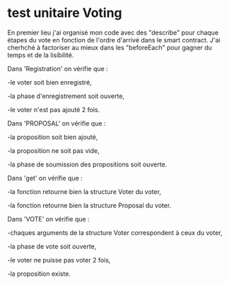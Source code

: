 # test unitaire Voting

En premier lieu j'ai organisé mon code avec des "describe" pour chaque étapes du vote 
en fonction de l'ordre d'arrivé dans le smart contract. J'ai cherhché à factoriser au 
mieux dans les "beforeEach" pour gagner du temps et de la lisibilité.

Dans 'Registration' on vérifie que :


-le voter soit bien enregistré,

-la phase d'enregistrement soit ouverte,

-le voter n'est pas ajouté 2 fois.

Dans 'PROPOSAL' on vérifie que :


-la proposition soit bien ajouté,

-la proposition ne soit pas vide,

-la phase de soumission des propositions soit ouverte.

Dans 'get' on vérifie que :


-la fonction retourne bien la structure Voter du voter,

-la fonction retourne bien la structure Proposal du voter.

Dans 'VOTE' on vérifie que :


-chaques arguments de la structure Voter correspondent à ceux du voter,

-la phase de vote soit ouverte,

-le voter ne puisse pas voter 2 fois,

-la proposition existe.

